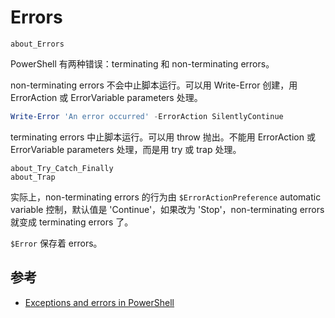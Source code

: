 # Errors

```
about_Errors
```

PowerShell 有两种错误：terminating 和 non-terminating errors。

non-terminating errors 不会中止脚本运行。可以用 Write-Error 创建，用 ErrorAction 或 ErrorVariable parameters 处理。

```powershell
Write-Error 'An error occurred' -ErrorAction SilentlyContinue
```

terminating errors 中止脚本运行。可以用 throw 抛出。不能用 ErrorAction 或 ErrorVariable parameters 处理，而是用 try 或 trap 处理。

```
about_Try_Catch_Finally
about_Trap
```

实际上，non-terminating errors 的行为由 `$ErrorActionPreference` automatic variable 控制，默认值是 'Continue'，如果改为 'Stop'，non-terminating errors 就变成 terminating errors 了。

`$Error` 保存着 errors。

## 参考

- [Exceptions and errors in PowerShell](https://4sysops.com/archives/exceptions-and-errors-in-powershell/)
